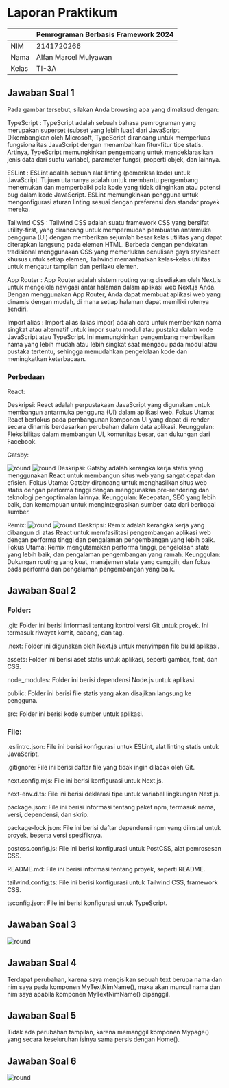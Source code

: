 # Laporan Praktikum
|  | Pemrograman Berbasis Framework 2024 |
| ----------- | --------- |
| NIM | 2141720266 |
| Nama | Alfan Marcel Mulyawan |
| Kelas | TI-3A |

## Jawaban Soal 1
Pada gambar tersebut, silakan Anda browsing apa yang dimaksud dengan:

TypeScript : TypeScript adalah sebuah bahasa pemrograman yang merupakan superset (subset yang lebih luas) dari JavaScript. Dikembangkan oleh Microsoft, TypeScript dirancang untuk memperluas fungsionalitas JavaScript dengan menambahkan fitur-fitur tipe statis. Artinya, TypeScript memungkinkan pengembang untuk mendeklarasikan jenis data dari suatu variabel, parameter fungsi, properti objek, dan lainnya.

ESLint : ESLint adalah sebuah alat linting (pemeriksa kode) untuk JavaScript. Tujuan utamanya adalah untuk membantu pengembang menemukan dan memperbaiki pola kode yang tidak diinginkan atau potensi bug dalam kode JavaScript. ESLint memungkinkan pengguna untuk mengonfigurasi aturan linting sesuai dengan preferensi dan standar proyek mereka.

Tailwind CSS : Tailwind CSS adalah suatu framework CSS yang bersifat utility-first, yang dirancang untuk mempermudah pembuatan antarmuka pengguna (UI) dengan memberikan sejumlah besar kelas utilitas yang dapat diterapkan langsung pada elemen HTML. Berbeda dengan pendekatan tradisional menggunakan CSS yang memerlukan penulisan gaya stylesheet khusus untuk setiap elemen, Tailwind memanfaatkan kelas-kelas utilitas untuk mengatur tampilan dan perilaku elemen.

App Router : App Router adalah sistem routing yang disediakan oleh Next.js untuk mengelola navigasi antar halaman dalam aplikasi web Next.js Anda. Dengan menggunakan App Router, Anda dapat membuat aplikasi web yang dinamis dengan mudah, di mana setiap halaman dapat memiliki rutenya sendiri.

Import alias : Import alias (alias impor) adalah cara untuk memberikan nama singkat atau alternatif untuk impor suatu modul atau pustaka dalam kode JavaScript atau TypeScript. Ini memungkinkan pengembang memberikan nama yang lebih mudah atau lebih singkat saat mengacu pada modul atau pustaka tertentu, sehingga memudahkan pengelolaan kode dan meningkatkan keterbacaan.

### Perbedaan
React:

Deskripsi: React adalah perpustakaan JavaScript yang digunakan untuk membangun antarmuka pengguna (UI) dalam aplikasi web. Fokus Utama: React berfokus pada pembangunan komponen UI yang dapat di-render secara dinamis berdasarkan perubahan dalam data aplikasi. Keunggulan: Fleksibilitas dalam membangun UI, komunitas besar, dan dukungan dari Facebook.

Gatsby:

![round](asset\05.jpeg)
![round](asset\06.jpeg)
Deskripsi: Gatsby adalah kerangka kerja statis yang menggunakan React untuk membangun situs web yang sangat cepat dan efisien. Fokus Utama: Gatsby dirancang untuk menghasilkan situs web statis dengan performa tinggi dengan menggunakan pre-rendering dan teknologi pengoptimalan lainnya. Keunggulan: Kecepatan, SEO yang lebih baik, dan kemampuan untuk mengintegrasikan sumber data dari berbagai sumber.


Remix:
![round](asset\03.jpeg)
![round](asset\04.jpeg)
Deskripsi: Remix adalah kerangka kerja yang dibangun di atas React untuk memfasilitasi pengembangan aplikasi web dengan performa tinggi dan pengalaman pengembangan yang lebih baik. Fokus Utama: Remix mengutamakan performa tinggi, pengelolaan state yang lebih baik, dan pengalaman pengembangan yang ramah. Keunggulan: Dukungan routing yang kuat, manajemen state yang canggih, dan fokus pada performa dan pengalaman pengembangan yang baik.
## Jawaban Soal 2

### Folder:

.git: Folder ini berisi informasi tentang kontrol versi Git untuk proyek. Ini termasuk riwayat komit, cabang, dan tag.

.next: Folder ini digunakan oleh Next.js untuk menyimpan file build aplikasi.

assets: Folder ini berisi aset statis untuk aplikasi, seperti gambar, font, dan CSS.

node_modules: Folder ini berisi dependensi Node.js untuk aplikasi.

public: Folder ini berisi file statis yang akan disajikan langsung ke pengguna.

src: Folder ini berisi kode sumber untuk aplikasi.

### File:

.eslintrc.json: File ini berisi konfigurasi untuk ESLint, alat linting statis untuk JavaScript.

.gitignore: File ini berisi daftar file yang tidak ingin dilacak oleh Git.

next.config.mjs: File ini berisi konfigurasi untuk Next.js.

next-env.d.ts: File ini berisi deklarasi tipe untuk variabel lingkungan Next.js.

package.json: File ini berisi informasi tentang paket npm, termasuk nama, versi, dependensi, dan skrip.

package-lock.json: File ini berisi daftar dependensi npm yang diinstal untuk proyek, beserta versi spesifiknya.

postcss.config.js: File ini berisi konfigurasi untuk PostCSS, alat pemrosesan CSS.

README.md: File ini berisi informasi tentang proyek, seperti README.

tailwind.config.ts: File ini berisi konfigurasi untuk Tailwind CSS, framework CSS.

tsconfig.json: File ini berisi konfigurasi untuk TypeScript.
## Jawaban Soal 3

![round](asset\01.png)
## Jawaban Soal 4
Terdapat perubahan, karena saya mengisikan sebuah text berupa nama dan nim saya pada komponen MyTextNimName(), maka akan muncul nama dan nim saya apabila komponen MyTextNimName() dipanggil.
## Jawaban Soal 5
Tidak ada perubahan tampilan, karena memanggil komponen Mypage() yang secara keseluruhan isinya sama persis dengan Home().
## Jawaban Soal 6
![round](asset\02.png)